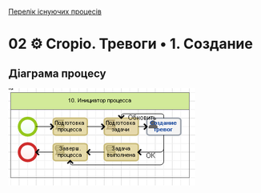 ﻿[Перелік існуючих процесів](../../README.md)
# 02 ⚙ Cropio. Тревоги • 1. Создание

## Діаграма процесу
![P02_Diagram](./Images/P02_Diagram.png)